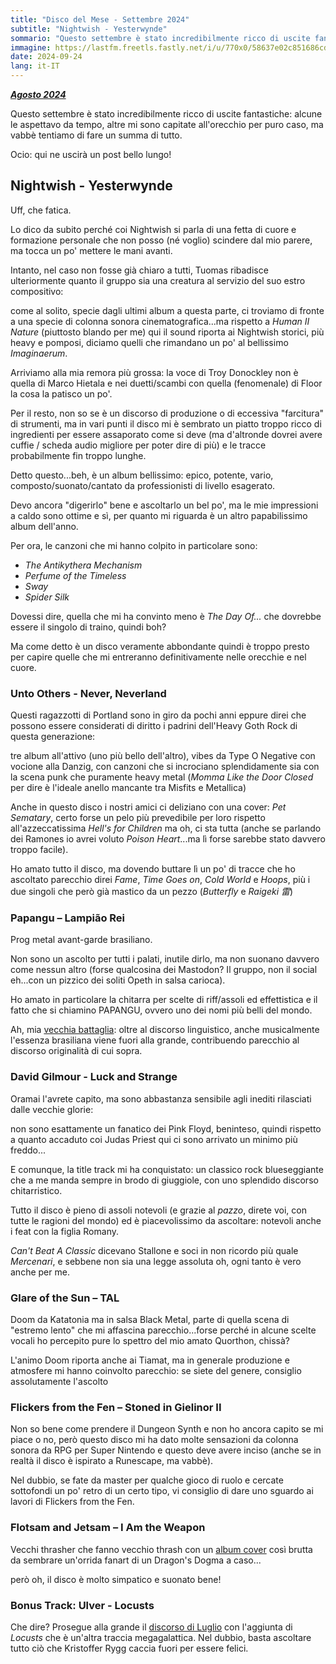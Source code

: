 ```yaml
---
title: "Disco del Mese - Settembre 2024"
subtitle: "Nightwish - Yesterwynde"
sommario: "Questo settembre è stato incredibilmente ricco di uscite fantastiche, alcune le aspettavo da tempo, altre mi sono capitate all'orecchio per puro caso, ma vabbè tentiamo di fare un summa di tutto..."
immagine: https://lastfm.freetls.fastly.net/i/u/770x0/58637e02c851686cd3a7c41e04caff3e.jpg
date: 2024-09-24
lang: it-IT
---
```


[_**Agosto 2024**_](/posts/ita/disco-del-mese-08-2024)

Questo settembre è stato incredibilmente ricco di uscite fantastiche: alcune le aspettavo da tempo, altre mi sono capitate all'orecchio per puro caso, ma vabbè tentiamo di fare un summa di tutto.

Ocio: qui ne uscirà un post bello lungo!

## Nightwish - Yesterwynde 

Uff, che fatica. 

Lo dico da subito perché coi Nightwish si parla di una fetta di cuore e formazione personale che non posso (né voglio) scindere dal mio parere, ma tocca un po' mettere le mani avanti.

Intanto, nel caso non fosse già chiaro a tutti, Tuomas ribadisce ulteriormente quanto il gruppo sia una creatura al servizio del suo estro compositivo:

come al solito, specie dagli ultimi album a questa parte, ci troviamo di fronte a una specie di colonna sonora cinematografica...ma rispetto a _Human II Nature_ (piuttosto blando per me) qui il sound riporta ai Nightwish storici, più heavy e pomposi, diciamo quelli che rimandano un po' al bellissimo _Imaginaerum_.

Arriviamo alla mia remora più grossa: la voce di Troy Donockley non è quella di Marco Hietala e nei duetti/scambi con quella (fenomenale) di Floor la cosa la patisco un po'.

Per il resto, non so se è un discorso di produzione o di eccessiva "farcitura" di strumenti, ma in vari punti il disco mi è sembrato un piatto troppo ricco di ingredienti per essere assaporato come si deve (ma d'altronde dovrei avere cuffie / scheda audio migliore per poter dire di più) e le tracce probabilmente fin troppo lunghe.

Detto questo...beh, è un album bellissimo: epico, potente, vario, composto/suonato/cantato da professionisti di livello esagerato.

Devo ancora "digerirlo" bene e ascoltarlo un bel po', ma le mie impressioni a caldo sono ottime e sì, per quanto mi riguarda è un altro papabilissimo album dell'anno.

Per ora, le canzoni che mi hanno colpito in particolare sono:

* _The Antikythera Mechanism_
* _Perfume of the Timeless_
* _Sway_
* _Spider Silk_

Dovessi dire, quella che mi ha convinto meno è _The Day Of..._ che dovrebbe essere il singolo di traino, quindi boh?

Ma come detto è un disco veramente abbondante quindi è troppo presto per capire quelle che mi entreranno definitivamente nelle orecchie e nel cuore.

### Unto Others - Never, Neverland

Questi ragazzotti di Portland sono in giro da pochi anni eppure direi che possono essere considerati di diritto i padrini dell'Heavy Goth Rock di questa generazione:

tre album all'attivo (uno più bello dell'altro), vibes da Type O Negative con vocione alla Danzig, con canzoni che si incrociano splendidamente sia con la scena punk che puramente heavy metal (_Momma Like the Door Closed_ per dire è l'ideale anello mancante tra Misfits e Metallica)

Anche in questo disco i nostri amici ci deliziano con una cover: _Pet Sematary_, certo forse un pelo più prevedibile per loro rispetto all'azzeccatissima _Hell's for Children_ ma oh, ci sta tutta (anche se parlando dei Ramones io avrei voluto _Poison Heart_...ma lì forse sarebbe stato davvero troppo facile). 

Ho amato tutto il disco, ma dovendo buttare lì un po' di tracce che ho ascoltato parecchio direi _Fame_, _Time Goes on_, _Cold World_ e _Hoops_, più i due singoli che però già mastico da un pezzo (_Butterfly_ e _Raigeki 雷_)

### Papangu – Lampião Rei

Prog metal avant-garde brasiliano.

Non sono un ascolto per tutti i palati, inutile dirlo, ma non suonano davvero come nessun altro (forse qualcosina dei Mastodon? Il gruppo, non il social eh...con un pizzico dei soliti Opeth in salsa carioca).

Ho amato in particolare la chitarra per scelte di riff/assoli ed effettistica e il fatto che si chiamino PAPANGU, ovvero uno dei nomi più belli del mondo.

Ah, mia [vecchia battaglia](/posts/eng/always-english/): oltre al discorso linguistico, anche musicalmente l'essenza brasiliana viene fuori alla grande, contribuendo parecchio al discorso originalità di cui sopra.

### David Gilmour - Luck and Strange

Oramai l'avrete capito, ma sono abbastanza sensibile agli inediti rilasciati dalle vecchie glorie: 

non sono esattamente un fanatico dei Pink Floyd, beninteso, quindi rispetto a quanto accaduto coi Judas Priest qui ci sono arrivato un minimo più freddo...

E comunque, la title track mi ha conquistato: un classico rock blueseggiante che a me manda sempre in brodo di giuggiole, con uno splendido discorso chitarristico.

Tutto il disco è pieno di assoli notevoli (e grazie al _pazzo_, direte voi, con tutte le ragioni del mondo) ed è piacevolissimo da ascoltare: notevoli anche i feat con la figlia Romany.

_Can't Beat A Classic_ dicevano Stallone e soci in non ricordo più quale _Mercenari_, e sebbene non sia una legge assoluta oh, ogni tanto è vero anche per me.

### Glare of the Sun – TAL

Doom da Katatonia ma in salsa Black Metal, parte di quella scena di "estremo lento" che mi affascina parecchio...forse perché in alcune scelte vocali ho percepito pure lo spettro del mio amato Quorthon, chissà?

L'animo Doom riporta anche ai Tiamat, ma in generale produzione e atmosfere mi hanno coinvolto parecchio: se siete del genere, consiglio assolutamente l'ascolto

### Flickers from the Fen – Stoned in Gielinor II

Non so bene come prendere il Dungeon Synth e non ho ancora capito se mi piace o no, però questo disco mi ha dato molte sensazioni da colonna sonora da RPG per Super Nintendo e questo deve avere inciso (anche se in realtà il disco è ispirato a Runescape, ma vabbè).

Nel dubbio, se fate da master per qualche gioco di ruolo e cercate sottofondi un po' retro di un certo tipo, vi consiglio di dare uno sguardo ai lavori di Flickers from the Fen. 

### Flotsam and Jetsam – I Am the Weapon 

Vecchi thrasher che fanno vecchio thrash con un [album cover](https://lastfm.freetls.fastly.net/i/u/770x0/7c654babfa1e603d0adca64cab306263.jpg) così brutta da sembrare un'orrida fanart di un Dragon's Dogma a caso...

però oh, il disco è molto simpatico e suonato bene!

### Bonus Track: Ulver - Locusts 

Che dire? Prosegue alla grande il [discorso di Luglio](/posts/ita/disco-del-mese-07-2024/) con l'aggiunta di _Locusts_ che è un'altra traccia megagalattica. Nel dubbio, basta ascoltare tutto ciò che Kristoffer Rygg caccia fuori per essere felici.
